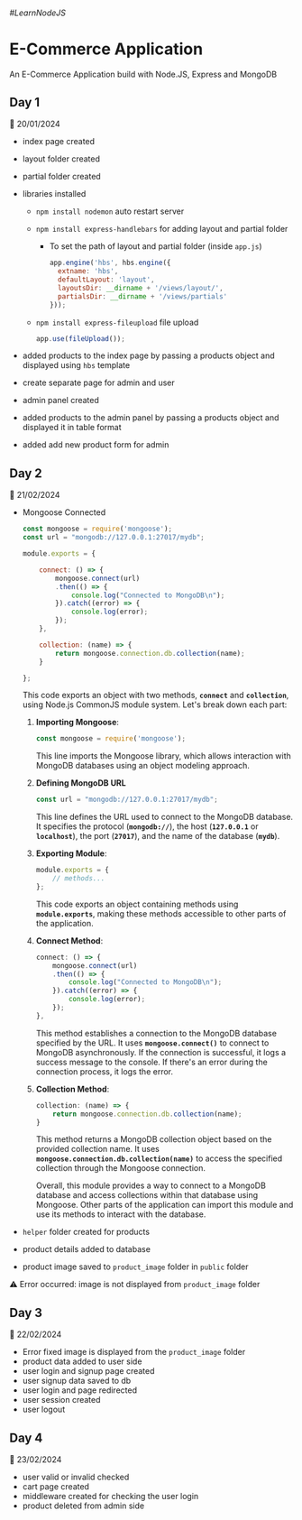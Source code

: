 ###### #LearnNodeJS

# E-Commerce Application

An E-Commerce Application build with Node.JS, Express and MongoDB

## Day 1 
📅 20/01/2024

- index page created
- layout folder created
- partial folder created
- libraries installed
    - `npm install nodemon` auto restart server
    - `npm install express-handlebars` for adding layout and partial folder
        - To set the path of layout and partial folder (inside `app.js`)
            
            ```jsx
            app.engine('hbs', hbs.engine({
              extname: 'hbs',
              defaultLayout: 'layout',
              layoutsDir: __dirname + '/views/layout/',
              partialsDir: __dirname + '/views/partials'
            }));
            ```
            
    - `npm install express-fileupload` file upload
        
        ```jsx
        app.use(fileUpload());
        ```
        
- added products to the index page by passing a products object and displayed using `hbs` template
- create separate page for admin and user
- admin panel created
- added products to the admin panel by passing a products object and displayed it in table format
- added add new product form for admin

## Day 2

📅 21/02/2024

- Mongoose Connected
    
    ```jsx
    const mongoose = require('mongoose');
    const url = "mongodb://127.0.0.1:27017/mydb";
    
    module.exports = {
    
        connect: () => {
            mongoose.connect(url)
            .then(() => {
                console.log("Connected to MongoDB\n");
            }).catch((error) => {
                console.log(error);
            });
        },
    
        collection: (name) => {
            return mongoose.connection.db.collection(name);
        }
    
    };
    ```
    
    This code exports an object with two methods, **`connect`** and **`collection`**, using Node.js CommonJS module system. Let's break down each part:
    
    1. **Importing Mongoose**:
        
        ```jsx
        const mongoose = require('mongoose');
        ```
        
        This line imports the Mongoose library, which allows interaction with MongoDB databases using an object modeling approach.
        
    2. **Defining MongoDB URL**
        
        ```jsx
        const url = "mongodb://127.0.0.1:27017/mydb";
        ```
        
        This line defines the URL used to connect to the MongoDB database. It specifies the protocol (**`mongodb://`**), the host (**`127.0.0.1`** or **`localhost`**), the port (**`27017`**), and the name of the database (**`mydb`**).
        
    3. **Exporting Module**:
        
        ```jsx
        module.exports = {
            // methods...
        };
        ```
        
        This code exports an object containing methods using **`module.exports`**, making these methods accessible to other parts of the application.
        
    4. **Connect Method**:
        
        ```jsx
        connect: () => {
            mongoose.connect(url)
            .then(() => {
                console.log("Connected to MongoDB\n");
            }).catch((error) => {
                console.log(error);
            });
        },
        ```
        
        This method establishes a connection to the MongoDB database specified by the URL. It uses **`mongoose.connect()`** to connect to MongoDB asynchronously. If the connection is successful, it logs a success message to the console. If there's an error during the connection process, it logs the error.
        
    5. **Collection Method**:
        
        ```jsx
        collection: (name) => {
            return mongoose.connection.db.collection(name);
        }
        ```
        
        This method returns a MongoDB collection object based on the provided collection name. It uses **`mongoose.connection.db.collection(name)`** to access the specified collection through the Mongoose connection.
        
        Overall, this module provides a way to connect to a MongoDB database and access collections within that database using Mongoose. Other parts of the application can import this module and use its methods to interact with the database.
        
- `helper` folder created for products
- product details added to database
- product image saved to `product_image` folder in `public` folder

⚠ Error occurred: image is not displayed from `product_image` folder

## Day 3

📅 22/02/2024

- Error fixed image is displayed from the `product_image` folder
- product data added to user side
- user login and signup page created
- user signup data saved to db
- user login and page redirected
- user session created
- user logout

## Day 4

📅 23/02/2024

- user valid or invalid checked
- cart page created
- middleware created for checking the user login
- product deleted from admin side